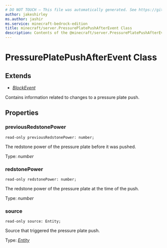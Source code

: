 ```yaml
---
# DO NOT TOUCH — This file was automatically generated. See https://github.com/mojang/minecraftapidocsgenerator to modify descriptions, examples, etc.
author: jakeshirley
ms.author: jashir
ms.service: minecraft-bedrock-edition
title: minecraft/server.PressurePlatePushAfterEvent Class
description: Contents of the @minecraft/server.PressurePlatePushAfterEvent class.
---
```

# PressurePlatePushAfterEvent Class

## Extends
- [*BlockEvent*](BlockEvent.md)

Contains information related to changes to a pressure plate push.

## Properties

### **previousRedstonePower**
`read-only previousRedstonePower: number;`

The redstone power of the pressure plate before it was pushed.

Type: *number*

### **redstonePower**
`read-only redstonePower: number;`

The redstone power of the pressure plate at the time of the push.

Type: *number*

### **source**
`read-only source: Entity;`

Source that triggered the pressure plate push.

Type: [*Entity*](Entity.md)
